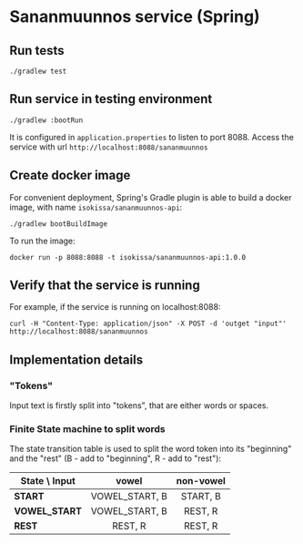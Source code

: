 # Sananmuunnos service (Spring)

## Run tests

    ./gradlew test

## Run service in testing environment

    ./gradlew :bootRun
    
It is configured in `application.properties` to listen to port 8088. Access the service
with url `http://localhost:8088/sananmuunnos`

## Create docker image

For convenient deployment, Spring's Gradle plugin is able to build a docker image, with
name `isokissa/sananmuunnos-api`:

    ./gradlew bootBuildImage

To run the image:

    docker run -p 8088:8088 -t isokissa/sananmuunnos-api:1.0.0

## Verify that the service is running

For example, if the service is running on localhost:8088:

    curl -H "Content-Type: application/json" -X POST -d 'outget "input"' http://localhost:8088/sananmuunnos

## Implementation details

### "Tokens"

Input text is firstly split into "tokens", that are either words or spaces. 

### Finite State machine to split words

The state transition table is used to split the word token into its "beginning" 
and the "rest" (B - add to "beginning", R - add to "rest"):

| State \ Input | **vowel** | **non-vowel** |
| -------------|:-------------:| :--------:|
| **START**         | VOWEL_START, B | START, B |
| **VOWEL_START**   | VOWEL_START, B | REST, R |
| **REST**         | REST, R | REST, R |
